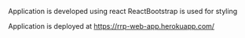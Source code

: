 Application is developed using react 
ReactBootstrap is used for styling 

Application is deployed at https://rrp-web-app.herokuapp.com/

